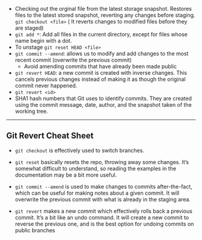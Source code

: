 - Checking out the orginal file from the latest storage snapshot.  Restores files to the latest stored snapshot, reverting any changes before staging.
`git checkout <file>` (
It reverts changes to modified files before they are staged)
- `git add *`: Add all files in the current directory, except for files whose name begin with a dot.
- To unstage
`git reset HEAD <file>`
- `git commit --amend`: allows us to modify and add changes to the most recent commit (overwrite the previous commit)
    - Avoid amending commits that have already been made public
-  `git revert HEAD`: a new commit is created with inverse changes. This cancels previous changes instead of making it as though the original commit never happened.
- `git revert <id>`
- SHA1 hash numbers that Git uses to identify commits. They are created using the commit message, date, author, and the snapshot taken of the working tree.
----
## Git Revert Cheat Sheet
- `git checkout` is effectively used to switch branches.

- `git reset` basically resets the repo, throwing away some changes. It’s somewhat difficult to understand, so reading the examples in the documentation may be a bit more useful.

- `git commit --amend` is used to make changes to commits after-the-fact, which can be useful for making notes about a given commit. It will overwrite the previous commit with what is already in the staging area.

- `git revert` makes a new commit which effectively rolls back a previous commit. It’s a bit like an undo command. It will create a new commit to reverse the previous one, and is the best option for undoing commits on public branches